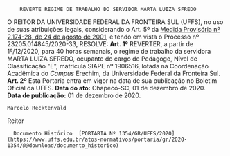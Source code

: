         REVERTE REGIME DE TRABALHO DO SERVIDOR MARTA LUIZA SFREDO  

 O REITOR DA UNIVERSIDADE FEDERAL DA FRONTEIRA SUL (UFFS), no uso de suas atribuições legais, considerando o Art. 5º da [Medida Provisória nº 2.174-28, de 24 de agosto de 2001](http://www.planalto.gov.br/ccivil_03/mpv/2174-28.htm), e tendo em vista o Processo nº 23205.014845/2020-33,   RESOLVE:   **Art. 1º**  REVERTER, a partir de 1º/12/2020, para 40 horas semanais, o regime de trabalho da servidora MARTA LUIZA SFREDO, ocupante do cargo de Pedagogo, Nível de Classificação "E", matrícula SIAPE nº 1906516, lotada na Coordenação Acadêmica do *Campus*  Erechim, da Universidade Federal da Fronteira Sul.   **Art. 2º**  Esta Portaria entra em vigor na data de sua publicação no Boletim Oficial da UFFS.        **Data do ato:** Chapecó-SC, 01 de dezembro de 2020.   
 **Data de publicação:**  01 de dezembro de 2020. 

    Marcelo Recktenvald   
 Reitor 

      Documento Histórico  [PORTARIA Nº 1354/GR/UFFS/2020](https://www.uffs.edu.br/atos-normativos/portaria/gr/2020-1354/@@download/documento_historico)     
      